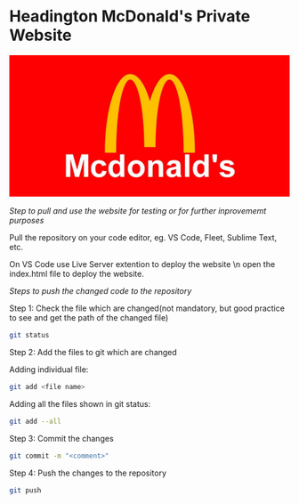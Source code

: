 # Headington McDonald's Private Website

![Alt mcdLogo](symbol-McDonalds.jpg)

*Step to pull and use the website for testing or for further inprovememt purposes*

Pull the repository on your code editor, eg. VS Code, Fleet, Sublime Text, etc.

On VS Code use Live Server extention to deploy the website \n open the index.html file to deploy the website.

_Steps to push the changed code to the repository_

Step 1: Check the file which are changed(not mandatory, but good practice to see and get the path of the changed file)

```Bash
git status
```

Step 2: Add the files to git which are changed

Adding individual file: 
```Bash
git add <file name>
```

Adding all the files shown in git status: 
```Bash
git add --all
```

Step 3: Commit the changes

```Bash
git commit -m "<comment>"
```

Step 4: Push the changes to the repository

```Bash
git push
```
